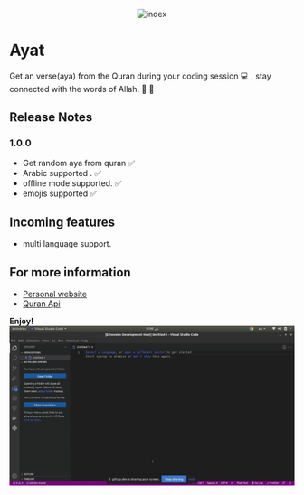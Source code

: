  <p align="center">
 <img src="https://i.ibb.co/QFh2MsC/index.jpg" alt="index" border="0">
 </p>

 
# Ayat

Get an verse(aya) from the Quran during your coding session 💻 , stay connected with the words of Allah. 💚 🕋

## Release Notes

### 1.0.0

- Get random aya from quran ✅
- Arabic supported . ✅
- offline mode supported. ✅
- emojis supported ✅

## Incoming features

- multi language support. 

## For more information

* [Personal website ](https://hussamadil.com)
* [Quran Api](https://alquran.cloud/api)

**Enjoy!**
![image info](./images/preview.gif)

